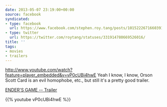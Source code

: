 ```yaml
---
date: 2013-05-07 23:19:00+00:00
source: facebook
syndicated:
- type: facebook
  url: https://www.facebook.com/stephen.roy.tang/posts/10152226716603912
- type: twitter
  url: https://twitter.com/roytang/statuses/331914780669526016/
title: ''
tags:
- movies
- trailers
---
```


http://www.youtube.com/watch?feature=player_embedded&v=vP0cUBi4hwE Yeah I know, I know, Orson Scott Card is an evil homophobe, etc., but still it's a pretty good trailer.

[ENDER'S GAME -- Trailer](https://www.youtube.com/watch?feature=player_embedded&v=vP0cUBi4hwE)



{{% youtube vP0cUBi4hwE %}}